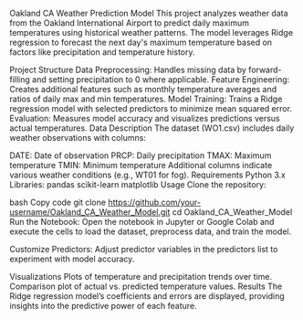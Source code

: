 Oakland CA Weather Prediction Model
This project analyzes weather data from the Oakland International Airport to predict daily maximum temperatures using historical weather patterns. The model leverages Ridge regression to forecast the next day's maximum temperature based on factors like precipitation and temperature history.

Project Structure
Data Preprocessing: Handles missing data by forward-filling and setting precipitation to 0 where applicable.
Feature Engineering: Creates additional features such as monthly temperature averages and ratios of daily max and min temperatures.
Model Training: Trains a Ridge regression model with selected predictors to minimize mean squared error.
Evaluation: Measures model accuracy and visualizes predictions versus actual temperatures.
Data Description
The dataset (WO1.csv) includes daily weather observations with columns:

DATE: Date of observation
PRCP: Daily precipitation
TMAX: Maximum temperature
TMIN: Minimum temperature
Additional columns indicate various weather conditions (e.g., WT01 for fog).
Requirements
Python 3.x
Libraries:
pandas
scikit-learn
matplotlib
Usage
Clone the repository:

bash
Copy code
git clone https://github.com/your-username/Oakland_CA_Weather_Model.git
cd Oakland_CA_Weather_Model
Run the Notebook: Open the notebook in Jupyter or Google Colab and execute the cells to load the dataset, preprocess data, and train the model.

Customize Predictors: Adjust predictor variables in the predictors list to experiment with model accuracy.

Visualizations
Plots of temperature and precipitation trends over time.
Comparison plot of actual vs. predicted temperature values.
Results
The Ridge regression model’s coefficients and errors are displayed, providing insights into the predictive power of each feature.
